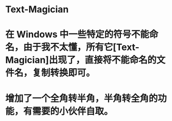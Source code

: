 # Text-Magician

# 在 Windows 中一些特定的符号不能命名，由于我不太懂，所有它[Text-Magician]出现了，直接将不能命名的文件名，复制转换即可。

# 增加了一个全角转半角，半角转全角的功能，有需要的小伙伴自取。
